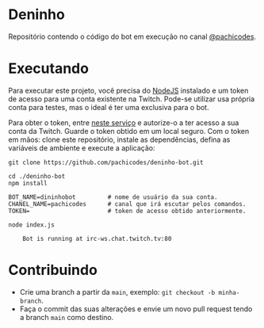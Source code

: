 # Deninho

Repositório contendo o código do bot em execução no canal [@pachicodes][1].

# Executando

Para executar este projeto, você precisa do [NodeJS][2] instalado e um token de acesso para uma conta existente na Twitch. Pode-se utilizar usa própria conta para testes, mas o ideal é ter uma exclusiva para o bot.

Para obter o token, entre [neste serviço][3] e autorize-o a ter acesso a sua conta da Twitch. Guarde o token obtido em um local seguro. Com o token em mãos: clone este repositório, instale as dependências, defina as variáveis de ambiente e execute a aplicação:

```
git clone https://github.com/pachicodes/deninho-bot.git

cd ./deninho-bot
npm install

BOT_NAME=dininhobot         # nome de usuário da sua conta.
CHANEL_NAME=pachicodes      # canal que irá escutar pelos comandos.
TOKEN=                      # token de acesso obtido anteriormente.

node index.js

    Bot is running at irc-ws.chat.twitch.tv:80
```

# Contribuindo

- Crie uma branch a partir da `main`, exemplo: `git checkout -b minha-branch`.
- Faça o commit das suas alterações e envie um novo pull request tendo a branch `main` como destino.

[1]: https://www.twitch.tv/pachicodes
[2]: https://nodejs.org/en/download/
[3]: https://twitchapps.com/tmi/
